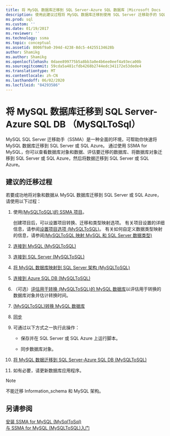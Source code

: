 ```yaml
---
title: 将 MySQL 数据库迁移到 SQL Server-Azure SQL 数据库 |Microsoft Docs
description: 使用此建议过程将 MySQL 数据库迁移到使用 SQL Server 迁移助手的 SQL Server 或 Azure SQL 数据库（SSMA）。
ms.prod: sql
ms.custom: ''
ms.date: 01/19/2017
ms.reviewer: ''
ms.technology: ssma
ms.topic: conceptual
ms.assetid: 8006f9a0-394d-4238-8dc5-44255134628b
author: Shamikg
ms.author: Shamikg
ms.openlocfilehash: 0daee899775b5a8bb3a0e4b6ee0eef4a93eca00b
ms.sourcegitcommit: 59cda5a481cfdb4268b2744edc341172e53dede4
ms.translationtype: MT
ms.contentlocale: zh-CN
ms.lasthandoff: 06/02/2020
ms.locfileid: "84293586"
---
```

# <a name="migrating-mysql-databases-to-sql-server---azure-sql-db-mysqltosql"></a>将 MySQL 数据库迁移到 SQL Server-Azure SQL DB （MySQLToSql）
MySQL SQL Server 迁移助手（SSMA）是一种全面的环境，可帮助你快速将 MySQL 数据库迁移到 SQL Server 或 SQL Azure。 通过使用 SSMA for MySQL，你可以查看数据库对象和数据、评估要迁移的数据库、将数据库对象迁移到 SQL Server 或 SQL Azure，然后将数据迁移到 SQL Server 或 SQL Azure。  
  
## <a name="recommended-migration-process"></a>建议的迁移过程  
若要成功地将对象和数据从 MySQL 数据库迁移到 SQL Server 或 SQL Azure，请使用以下过程：  
  
1.  使用[&#40;MySQLToSQL&#41;的 SSMA 项目](../../ssma/mysql/working-with-ssma-projects-mysqltosql.md)。  
  
    创建项目后，可以设置项目转换、迁移和类型映射选项。 有关项目设置的详细信息，请参阅[设置项目选项 &#40;MySQLToSQL&#41;](../../ssma/mysql/setting-project-options-mysqltosql.md)。 有关如何自定义数据类型映射的信息，请参阅[&#40;MySQLToSQL 映射 MySQL 和 SQL Server 数据类型&#41;](../../ssma/mysql/mapping-mysql-and-sql-server-data-types-mysqltosql.md)  
  
2.  [连接到 MySQL &#40;MySQLToSQL&#41;](../../ssma/mysql/connecting-to-mysql-mysqltosql.md)  
  
3.  [连接到 SQL Server &#40;MySQLToSQL&#41;](../../ssma/mysql/connecting-to-sql-server-mysqltosql.md)  
  
4.  [将 MySQL 数据库映射到 SQL Server 架构 &#40;MySQLToSQL&#41;](../../ssma/mysql/mapping-mysql-databases-to-sql-server-schemas-mysqltosql.md)  
  
5.  [连接到 Azure SQL DB &#40;MySQLToSQL&#41;](../../ssma/mysql/connecting-to-azure-sql-db-mysqltosql.md)  
  
6.  （可选）[评估用于转换 &#40;MySQLToSQL&#41;的 MySQL 数据库](../../ssma/mysql/assessing-mysql-databases-for-conversion-mysqltosql.md)以评估用于转换的数据库对象并估计转换时间。  
  
7.  [&#40;MySQLToSQL&#41;转换 MySQL 数据库](../../ssma/mysql/converting-mysql-databases-mysqltosql.md)  
  
8.  [同步](loading-converted-database-objects-into-sql-server-mysqltosql.md)  
  
9. 可通过以下方式之一执行此操作：  
  
    -   保存并在 SQL Server 或 SQL Azure 上运行脚本。  
  
    -   同步数据库对象。  
  
10. [将 MySQL 数据迁移到 SQL Server-Azure SQL DB &#40;MySQLToSQL&#41;](../../ssma/mysql/migrating-mysql-data-into-sql-server-azure-sql-db-mysqltosql.md)  
  
11. 如有必要，请更新数据库应用程序。  
  
> [!NOTE]  
> 不能迁移 Information_schema 和 MySQL 架构。  
  
## <a name="see-also"></a>另请参阅  
[安装 SSMA for MySQL &#40;MySqlToSql&#41;](../../ssma/mysql/installing-ssma-for-mysql-mysqltosql.md)  
[与 SSMA for MySQL &#40;MySQLToSQL&#41;入门](../../ssma/mysql/getting-started-with-ssma-for-mysql-mysqltosql.md)  
  

